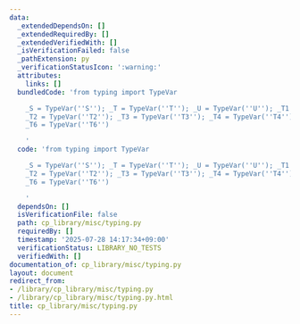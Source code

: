 ```yaml
---
data:
  _extendedDependsOn: []
  _extendedRequiredBy: []
  _extendedVerifiedWith: []
  _isVerificationFailed: false
  _pathExtension: py
  _verificationStatusIcon: ':warning:'
  attributes:
    links: []
  bundledCode: 'from typing import TypeVar

    _S = TypeVar(''S''); _T = TypeVar(''T''); _U = TypeVar(''U''); _T1 = TypeVar(''T1'');
    _T2 = TypeVar(''T2''); _T3 = TypeVar(''T3''); _T4 = TypeVar(''T4''); _T5 = TypeVar(''T5'');
    _T6 = TypeVar(''T6'')

    '
  code: 'from typing import TypeVar

    _S = TypeVar(''S''); _T = TypeVar(''T''); _U = TypeVar(''U''); _T1 = TypeVar(''T1'');
    _T2 = TypeVar(''T2''); _T3 = TypeVar(''T3''); _T4 = TypeVar(''T4''); _T5 = TypeVar(''T5'');
    _T6 = TypeVar(''T6'')

    '
  dependsOn: []
  isVerificationFile: false
  path: cp_library/misc/typing.py
  requiredBy: []
  timestamp: '2025-07-28 14:17:34+09:00'
  verificationStatus: LIBRARY_NO_TESTS
  verifiedWith: []
documentation_of: cp_library/misc/typing.py
layout: document
redirect_from:
- /library/cp_library/misc/typing.py
- /library/cp_library/misc/typing.py.html
title: cp_library/misc/typing.py
---
```

